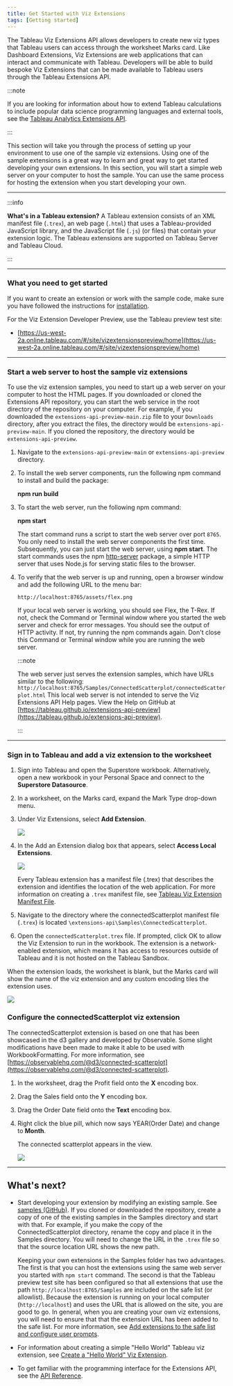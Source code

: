 ```yaml
---
title: Get Started with Viz Extensions
tags: [Getting started]
---
```


The Tableau Viz Extensions API allows developers to create new viz types that Tableau users can access through the worksheet Marks card. Like Dashboard Extensions, Viz Extensions are web applications that can interact and communicate with Tableau. Developers will be able to build bespoke Viz Extensions that can be made available to Tableau users through the Tableau Extensions API.

:::note

If you are looking for information about how to extend Tableau calculations to include popular data science programming languages and external tools, see the [Tableau Analytics Extensions API](https://tableau.github.io/analytics-extensions-api/). 

:::

<!-- 
<div class="alert alert-info"><b>Note</b> If you are looking for information about how to extend Tableau calculations to include popular data science programming languages and external tools, see the <a href="https://tableau.github.io/analytics-extensions-api/" target="_blank" ref="noopener">Tableau Analytics Extensions API</a>.</div>   -->

This section will take you through the process of setting up your environment to use one of the sample viz extensions. Using one of the sample extensions is a great way to learn and great way to get started developing your own extensions. In this section, you will start a simple web server on your computer to host the sample. You can use the same process for hosting the extension when you start developing your own.

---

:::info

**What's in a Tableau extension?**
A Tableau extension consists of an XML manifest file (`.trex`), an web page (`.html`) that uses a Tableau-provided JavaScript library, and the JavaScript file (`.js`) (or files) that contain your extension logic. The Tableau extensions are supported on Tableau Server and Tableau Cloud.

:::

---

### What you need to get started

If you want to create an extension or work with the sample code, make sure you have followed the instructions for [installation](../installation).

For the Viz Extension Developer Preview, use the Tableau preview test site:

* [https://us-west-2a.online.tableau.com/#/site/vizextensionspreview/home](https://us-west-2a.online.tableau.com/#/site/vizextensionspreview/home)


<!--
To run extensions on Tableau Server or Tableau Cloud, support for extensions must be enabled, and depending upon the extension and the data access it requires, the extension might need to be added to the allowlist for the site. This requirement applies to both viz extensions and dashboard extensions. Viz extensions are controlled by the same settings as dashboard extensions. At the time of this preview, the documentation only refers to dashboard extensions. See
 [Manage Dashboard Extensions on Tableau Server](https://onlinehelp.tableau.com/current/server/en-us/dashboard_extensions_server.htm) or [Manage Dashboard Extensions on Tableau Cloud](https://onlinehelp.tableau.com/current/online/en-us/dashboard_extensions_server.htm) for more information.
 
-->
----

<!---

### Get the Tableau Extensions API SDK

You can get the Tableau Extensions API SDK in two ways. Clone the repository if you want to contribute to the open source project or keep current with the latest changes. Download the `.zip` file if you want to view the samples and work on your own.

* Open a terminal in the directory where you want to copy the Tableau Extensions SDK.  Then run the following command to clone
   the Tableau Extensions API git repository:

   HTTPS:

   `git clone https://github.com/tableau/extensions-api-preview.git`

   SSH:

   `git clone git@github.com:tableau/extensions-api-preview.git`

* Download the [Tableau Extensions API SDK (.zip file)](https://github.com/tableau/extensions-api-preview/archive/main.zip) and extract the files to your computer.

---

-->

### Start a web server to host the sample viz extensions

To use the viz extension samples, you need to start up a web server on your computer to host the HTML pages. If you downloaded or cloned the Extensions API repository, you can start the web service in the root directory of the repository on your computer. For example, if you downloaded the `extensions-api-preview-main.zip` file to your `Downloads` directory, after you extract the files, the directory would be `extensions-api-preview-main`. If you cloned the repository, the directory would be `extensions-api-preview`.

1. Navigate to the `extensions-api-preview-main` or `extensions-api-preview` directory.

2. To install the web server components, run the following npm command to install and build the package:

   **npm run build**

3. To start the web server, run the following npm command:
 
   **npm start**

    The start command runs a script to start the web server over port `8765`. You only need to install the web server components the first time. Subsequently, you can just start the web server, using **npm start**.
    The start commands uses the npm [http-server](https://www.npmjs.com/package/http-server) package, a simple HTTP server that uses Node.js for serving static files to the browser.

4. To verify that the web server is up and running, open a browser window and add the following URL to the menu bar:

    `http://localhost:8765/assets/flex.png`

   If your local web server is working, you should see Flex, the T-Rex. If not, check the Command or Terminal window where you started the web server and check for error messages. You should see the output of HTTP activity. If not, try running the npm commands again. Don't close this Command or Terminal window while you are running the web server.

   :::note

   The web server just serves the extension samples, which have URLs similar to the following: `http://localhost:8765/Samples/ConnectedScatterplot/connectedScatterplot.html` This local web server is not intended to serve the Viz Extensions API Help pages. View the Help on GitHub at [https://tableau.github.io/extensions-api-preview](https://tableau.github.io/extensions-api-preview).

   :::

----

### Sign in to Tableau and add a viz extension to the worksheet

1. Sign into Tableau and open the Superstore workbook. Alternatively, open a new workbook in your Personal Space and connect to the **Superstore Datasource**.

1. In a worksheet, on the Marks card, expand the Mark Type drop-down menu.

1. Under Viz Extensions, select **Add Extension**.

   ![](../assets/Add_viz_ext_marks_card.png)

1. In the Add an Extension dialog box that appears, select **Access Local Extensions**.

   ![](../assets/Add_local_viz_ext.png)

    Every Tableau extension has a manifest file (.trex) that describes the extension and identifies the location of the web application. For more information on creating a `.trex` manifest file, see [Tableau Viz Extension Manifest File](./trex_viz_manifest).

1. Navigate to the directory where the connectedScatterplot manifest file (`.trex`) is located
`\extensions-api\Samples\ConnectedScatterplot`.

1. Open the `connectedScatterplot.trex` file. If prompted, click OK to allow the Viz Extension to run in the workbook. The extension is a network-enabled extension, which means it has access to resources outside of Tableau and it is not hosted on the Tableau Sandbox.

When the extension loads, the worksheet is blank, but the Marks card will show the name of the viz extension and any custom encoding tiles the extension uses.

   ![](../assets/scatterplot_marks_card.png)


### Configure the connectedScatterplot viz extension

The connectedScatterplot extension is based on one that has been showcased in the d3 gallery and developed by Observable.
Some slight modifications have been made to make it able to be used with WorkbookFormatting. For more information, see [https://observablehq.com/@d3/connected-scatterplot](https://observablehq.com/@d3/connected-scatterplot).


1. In the worksheet, drag the Profit field onto the **X** encoding box.

1. Drag the Sales field onto the **Y** encoding box.

1. Drag the Order Date field onto the **Text** encoding box.

1. Right click the blue pill, which now says YEAR(Order Date) and change to **Month**.


   The connected scatterplot appears in the view.



   ![](../assets/connectedScatterplot.png)


----
  
## What's next?

* Start developing your extension by modifying an existing sample. See [samples (GitHub)](https://github.com/tableau/extensions-api-preview/tree/main/Samples/). If you cloned or downloaded the repository, create a copy of one of the existing samples in the Samples directory and start with that. For example, if you make the copy of the ConnectedScatterplot directory, rename the copy and place it in the Samples directory. You will need to change the URL in the `.trex` file so that the source location URL shows the new path.

   Keeping your own extensions in the Samples folder has two advantages. The first is that you can host the extensions using the same web server you started with `npm start` command. The second is that the Tableau preview test site has been configured so that all extensions that use the path `http://localhost:8765/Samples` are included on the safe list (or allowlist). Because the extension is running on your local computer (`http://localhost`) and uses the URL that is allowed on the site, you are good to go. In general, when you are creating your own viz extensions, you will need to ensure that that the extension URL has been added to the safe list. For more information, see [Add extensions to the safe list and configure user prompts](https://help.tableau.com/current/online/en-us/dashboard_extensions_server.htm#add-extensions-to-the-safe-list-and-configure-user-prompts).

* For information about creating a simple "Hello World" Tableau viz extension, see [Create a "Hello World" Viz Extension](./trex_viz_create).

* To get familiar with the programming interface for the Extensions API, see the <a href="https://tableau.github.io/extensions-api-preview/docs/index.html" target="_blank">API Reference</a>.
